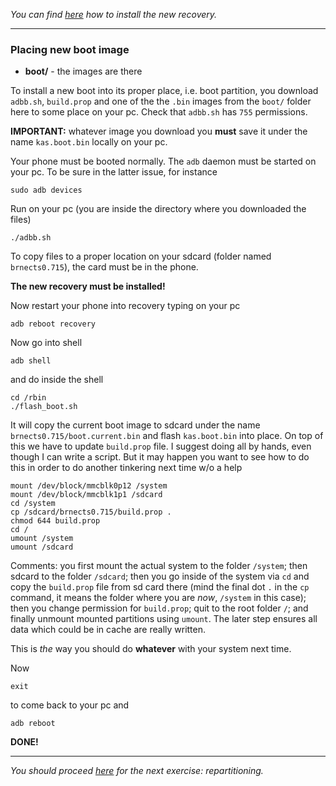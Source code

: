*You can find [here](recovery-howto.md) how to install the new recovery.*

---

### Placing new boot image

* **boot/** - the images are there

To install a new boot into its proper place, i.e. boot partition, you download `adbb.sh`, `build.prop` and one of the the `.bin` images from the `boot/` folder here to some place on your pc. Check that `adbb.sh` has `755` permissions.

**IMPORTANT:** whatever image you download you **must** save it under the name `kas.boot.bin` locally on your pc.

Your phone must be booted normally. The `adb` daemon must be started on your pc. To be sure in the latter issue, for instance
```
sudo adb devices
```
Run on your pc (you are inside the directory where you downloaded the files)
```
./adbb.sh
```
To copy files to a proper location on your sdcard (folder named `brnects0.715`), the card must be in the phone.

**The new recovery must be installed!**

Now restart your phone into recovery typing on your pc
```
adb reboot recovery
```
Now go into shell
```
adb shell
```
and do inside the shell
```
cd /rbin
./flash_boot.sh
```
It will copy the current boot image to sdcard under the name `brnects0.715/boot.current.bin` and flash `kas.boot.bin` into place. On top of this we have to update `build.prop` file.
I suggest doing all by hands, even though I can write a script. But it may happen you want to see how to do this in order to do another tinkering next time w/o a help
```
mount /dev/block/mmcblk0p12 /system
mount /dev/block/mmcblk1p1 /sdcard
cd /system
cp /sdcard/brnects0.715/build.prop .
chmod 644 build.prop
cd /
umount /system
umount /sdcard
```
Comments: you first mount the actual system to the folder `/system`; then sdcard to the folder `/sdcard`; then you go inside of the system via `cd` and copy the `build.prop` file from sd card there (mind the final dot `.` in the `cp` command, it means the folder where you are *now*, `/system` in this case); then you change permission for `build.prop`; quit to the root folder `/`; and finally unmount mounted partitions using `umount`. The later step ensures all data which could be in cache are really written.

This is *the* way you should do **whatever** with your system next time.

Now
```
exit
```
to come back to your pc and
```
adb reboot
```
**DONE!**

---

*You should proceed [here](repart-howto.md) for the next exercise: repartitioning.*
